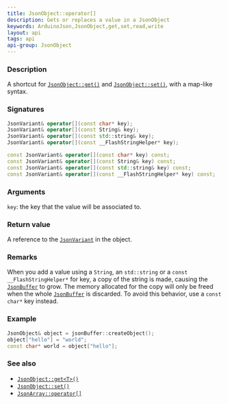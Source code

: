 ```yaml
---
title: JsonObject::operator[]
description: Gets or replaces a value in a JsonObject
keywords: ArduinoJson,JsonObject,get,set,read,write
layout: api
tags: api
api-group: JsonObject
---
```


### Description

A shortcut for [`JsonObject::get()`]({{site.baseurl}}/api/jsonobject/get/) and
[`JsonObject::set()`]({{site.baseurl}}/api/jsonobject/set/), with a map-like syntax.

### Signatures

```c++
JsonVariant& operator[](const char* key);
JsonVariant& operator[](const String& key);
JsonVariant& operator[](const std::string& key);
JsonVariant& operator[](const __FlashStringHelper* key);

const JsonVariant& operator[](const char* key) const;
const JsonVariant& operator[](const String& key) const;
const JsonVariant& operator[](const std::string& key) const;
const JsonVariant& operator[](const __FlashStringHelper* key) const;
```

### Arguments

`key`: the key that the value will be associated to.

### Return value

A reference to the [`JsonVariant`]({{site.baseurl}}/api/jsonvariant/) in the object.

### Remarks

When you add a value using a `String`, an `std::string` or a
`const __FlashStringHelper*` for key, a copy of the string is made, causing the
[`JsonBuffer`]({{site.baseurl}}/api/jsonbuffer/) to grow.
The memory allocated for the copy will only be freed when the whole
[`JsonBuffer`]({{site.baseurl}}/api/jsonbuffer/) is discarded.
To avoid this behavior, use a `const char*` key instead.

### Example

```c++
JsonObject& object = jsonBuffer::createObject();
object["hello"] = "world";
const char* world = object["hello"];
```

### See also

* [`JsonObject::get<T>()`]({{site.baseurl}}/api/jsonobject/get/)
* [`JsonObject::set()`]({{site.baseurl}}/api/jsonobject/set/)
* [`JsonArray::operator[]`]({{site.baseurl}}/api/jsonarray/subscript/)
